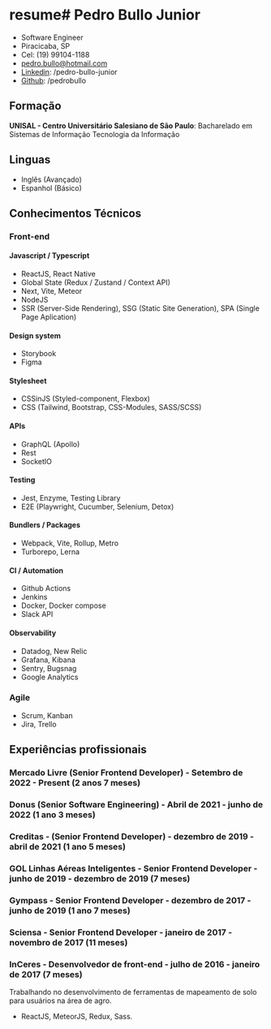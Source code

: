# resume# Pedro Bullo Junior

- Software Engineer
- Piracicaba, SP
- Cel: (19) 99104-1188
- pedro.bullo@hotmail.com
- [Linkedin](www.linkedin.com/in/pedro-bullo-junior): /pedro-bullo-junior
- [Github](https://github.com/pedrobullo): /pedrobullo

## Formação

**UNISAL - Centro Universitário Salesiano de São Paulo**: Bacharelado em Sistemas de Informação Tecnologia da Informação

## Linguas

- Inglês (Avançado)
- Espanhol (Básico)

## Conhecimentos Técnicos

### Front-end

#### Javascript / Typescript
- ReactJS, React Native
- Global State (Redux / Zustand / Context API)
- Next, Vite, Meteor
- NodeJS
- SSR (Server-Side Rendering), SSG (Static Site Generation), SPA (Single Page Aplication)

#### Design system
- Storybook
- Figma

#### Stylesheet
- CSSinJS (Styled-component, Flexbox)
- CSS (Tailwind, Bootstrap, CSS-Modules, SASS/SCSS)

#### APIs
- GraphQL (Apollo)
- Rest
- SocketIO

#### Testing
- Jest, Enzyme, Testing Library
- E2E (Playwright, Cucumber, Selenium, Detox)

#### Bundlers / Packages
- Webpack, Vite, Rollup, Metro
- Turborepo, Lerna

#### CI / Automation
- Github Actions
- Jenkins
- Docker, Docker compose
- Slack API

#### Observability
- Datadog, New Relic
- Grafana, Kibana
- Sentry, Bugsnag
- Google Analytics

### Agile
- Scrum, Kanban
- Jira, Trello


## Experiências profissionais

### Mercado Livre (Senior Frontend Developer) - Setembro de 2022 - Present (2 anos 7 meses)
### Donus (Senior Software Engineering) - Abril de 2021 - junho de 2022 (1 ano 3 meses)
### Creditas - (Senior Frontend Developer) - dezembro de 2019 - abril de 2021 (1 ano 5 meses)
### GOL Linhas Aéreas Inteligentes - Senior Frontend Developer - junho de 2019 - dezembro de 2019 (7 meses)
### Gympass - Senior Frontend Developer - dezembro de 2017 - junho de 2019 (1 ano 7 meses)
### Sciensa - Senior Frontend Developer - janeiro de 2017 - novembro de 2017 (11 meses)
### InCeres - Desenvolvedor de front-end - julho de 2016 - janeiro de 2017 (7 meses)

Trabalhando no desenvolvimento de ferramentas de mapeamento de solo para usuários na área de agro.

- ReactJS, MeteorJS, Redux, Sass.
